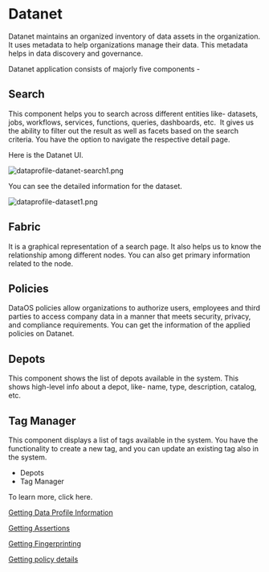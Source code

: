 # Datanet

Datanet maintains an organized inventory of data assets in the organization. It uses metadata to help organizations manage their data. This metadata helps in data discovery and governance. 

Datanet application consists of majorly five components -

## Search

This component helps you to search across different entities like- datasets, jobs, workflows, services, functions, queries, dashboards, etc.  It gives us the ability to filter out the result as well as facets based on the search criteria. You have the option to navigate the respective detail page. 

Here is the Datanet UI. 

![dataprofile-datanet-search1.png](Datanet/dataprofile-datanet-search1.png)

You can see the detailed information for the dataset.

![dataprofile-dataset1.png](Datanet/dataprofile-dataset1.png)

## Fabric

It is a graphical representation of a search page. It also helps us to know the relationship among different nodes. You can also get primary information related to the node.

## Policies

DataOS policies allow organizations to authorize users, employees and third parties to access company data in a manner that meets security, privacy, and compliance requirements. You can get the information of the applied policies on Datanet.

## Depots

This component shows the list of depots available in the system. This shows high-level info about a depot, like- name, type, description, catalog, etc. 

## Tag Manager

This component displays a list of tags available in the system. You have the functionality to create a new tag, and you can update an existing tag also in the system.

- Depots
- Tag Manager

To learn more, click here.

[Getting Data Profile Information](Datanet/Getting%20Data%20Profile%20Information.md)

[Getting Assertions](Datanet/Getting%20Assertions.md)

[Getting Fingerprinting](Datanet/Getting%20Fingerprinting.md)

[Getting policy details](Datanet/Getting%20policy%20details.md)